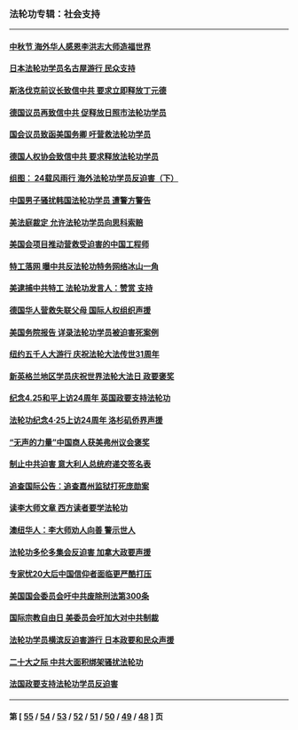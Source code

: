### 法轮功专辑：社会支持
---
#### [中秋节 海外华人感恩李洪志大师造福世界](../../pages/nf4386/n14084051.md?10190430) 
#### [日本法轮功学员名古屋游行 民众支持](../../pages/nf4386/n14077424.md?10190430) 
#### [斯洛伐克前议长致信中共 要求立即释放丁元德](../../pages/nf4386/n14074619.md?10190430) 
#### [德国议员再致信中共 促释放日照市法轮功学员](../../pages/nf4386/n14069901.md?10190430) 
#### [国会议员致函美国务卿 吁营救法轮功学员](../../pages/nf4386/n14068427.md?10190430) 
#### [德国人权协会致信中共 要求释放法轮功学员](../../pages/nf4386/n14045330.md?10190430) 
#### [组图： 24载风雨行 海外法轮功学员反迫害（下）](../../pages/nf4386/n14030279.md?10190430) 
#### [中国男子骚扰韩国法轮功学员 遭警方警告](../../pages/nf4386/n14033245.md?10190430) 
#### [美法庭裁定 允许法轮功学员向思科索赔](../../pages/nf4386/n14030620.md?10190430) 
#### [美国会项目推动营救受迫害的中国工程师](../../pages/nf4386/n14019887.md?10190430) 
#### [特工落网 曝中共反法轮功特务网络冰山一角](../../pages/nf4386/n14006412.md?10190430) 
#### [美逮捕中共特工 法轮功发言人：赞赏 支持](../../pages/nf4386/n14005107.md?10190430) 
#### [德国华人营救失联父母 国际人权组织声援](../../pages/nf4386/n14002019.md?10190430) 
#### [美国务院报告 详录法轮功学员被迫害死案例](../../pages/nf4386/n13997752.md?10190430) 
#### [纽约五千人大游行 庆祝法轮大法传世31周年](../../pages/nf4386/n13995110.md?10190430) 
#### [新英格兰地区学员庆祝世界法轮大法日 政要褒奖](../../pages/nf4386/n13990800.md?10190430) 
#### [纪念4.25和平上访24周年 英国政要支持法轮功](../../pages/nf4386/n13984057.md?10190430) 
#### [法轮功纪念4·25上访24周年 洛杉矶侨界声援](../../pages/nf4386/n13978796.md?10190430) 
#### [“无声的力量”中国商人获美弗州议会褒奖](../../pages/nf4386/n13941208.md?10190430) 
#### [制止中共迫害 意大利人总统府递交签名表](../../pages/nf4386/n13933726.md?10190430) 
#### [追查国际公告：追查嘉州监狱打死庞勋案](../../pages/nf4386/n13933461.md?10190430) 
#### [读李大师文章 西方读者要学法轮功](../../pages/nf4386/n13925142.md?10190430) 
#### [澳纽华人：李大师劝人向善 警示世人](../../pages/nf4386/n13924146.md?10190430) 
#### [法轮功多伦多集会反迫害 加拿大政要声援](../../pages/nf4386/n13881303.md?10190430) 
#### [专家忧20大后中国信仰者面临更严酷打压](../../pages/nf4386/n13874993.md?10190430) 
#### [美国国会委员会吁中共废除刑法第300条](../../pages/nf4386/n13868121.md?10190430) 
#### [国际宗教自由日 美委员会吁加大对中共制裁](../../pages/nf4386/n13855021.md?10190430) 
#### [法轮功学员横滨反迫害游行 日本政要和民众声援](../../pages/nf4386/n13847132.md?10190430) 
#### [二十大之际 中共大面积绑架骚扰法轮功](../../pages/nf4386/n13846381.md?10190430) 
#### [法国政要支持法轮功学员反迫害](../../pages/nf4386/n13841970.md?10190430) 

---
#### 第 [ [55](./55.md?10190430) / [54](./54.md?10190430) / [53](./53.md?10190430) / [52](./52.md?10190430) / [51](./51.md?10190430) / [50](./50.md?10190430) / [49](./49.md?10190430) / [48](./48.md?10190430) ] 页
